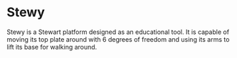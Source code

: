 # Stewy

Stewy is a Stewart platform designed as an educational tool. It is capable of moving its top plate around with 6 degrees of freedom and using its arms to lift its base for walking around.
